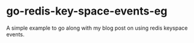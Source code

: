 # go-redis-key-space-events-eg
A simple example to go along with my blog post on using redis keyspace events. 
